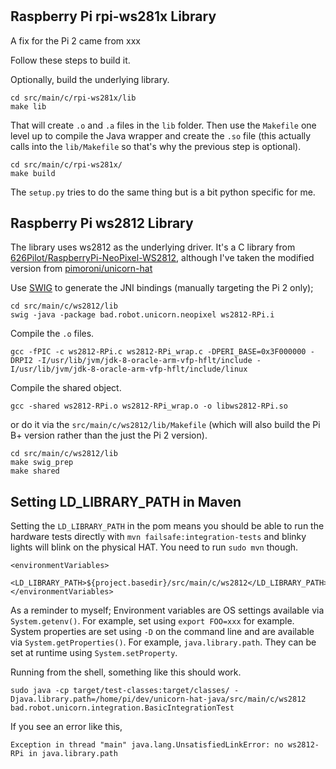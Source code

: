 #

## Raspberry Pi rpi-ws281x Library

A fix for the Pi 2 came from xxx

Follow these steps to build it.

Optionally, build the underlying library.

    cd src/main/c/rpi-ws281x/lib
    make lib

That will create `.o` and `.a` files in the `lib` folder. Then use the `Makefile` one level up to compile the Java wrapper and create the `.so` file (this actually calls into the `lib/Makefile` so that's why the previous step is optional).

    cd src/main/c/rpi-ws281x/
    make build

The `setup.py` tries to do the same thing but is a bit python specific for me.


## Raspberry Pi ws2812 Library

The library uses ws2812 as the underlying driver. It's a C library from [626Pilot/RaspberryPi-NeoPixel-WS2812](https://github.com/626Pilot/RaspberryPi-NeoPixel-WS2812), although I've taken the modified version from [pimoroni/unicorn-hat](https://github.com/pimoroni/unicorn-hat)

Use [SWIG](http://www.swig.org/) to generate the JNI bindings (manually targeting the Pi 2 only);

    cd src/main/c/ws2812/lib
    swig -java -package bad.robot.unicorn.neopixel ws2812-RPi.i

Compile the `.o` files.

    gcc -fPIC -c ws2812-RPi.c ws2812-RPi_wrap.c -DPERI_BASE=0x3F000000 -DRPI2 -I/usr/lib/jvm/jdk-8-oracle-arm-vfp-hflt/include -I/usr/lib/jvm/jdk-8-oracle-arm-vfp-hflt/include/linux

Compile the shared object.

    gcc -shared ws2812-RPi.o ws2812-RPi_wrap.o -o libws2812-RPi.so

or do it via the `src/main/c/ws2812/lib/Makefile` (which will also build the Pi B+ version rather than the just the Pi 2 version).

    cd src/main/c/ws2812/lib
    make swig_prep
    make shared


## Setting LD_LIBRARY_PATH in Maven

Setting the `LD_LIBRARY_PATH` in the pom means you should be able to run the hardware tests directly with `mvn failsafe:integration-tests` and blinky lights will blink on the physical HAT. You need to run `sudo mvn` though.

    <environmentVariables>
        <LD_LIBRARY_PATH>${project.basedir}/src/main/c/ws2812</LD_LIBRARY_PATH>
    </environmentVariables>

As a reminder to myself; Environment variables are OS settings available via `System.getenv()`. For example, set using `export FOO=xxx` for example. System properties are set using `-D` on the command line and are available via `System.getProperties()`. For example, `java.library.path`. They can be set at runtime using `System.setProperty`.


Running from the shell, something like this should work.

    sudo java -cp target/test-classes:target/classes/ -Djava.library.path=/home/pi/dev/unicorn-hat-java/src/main/c/ws2812 bad.robot.unicorn.integration.BasicIntegrationTest

If you see an error like this,

    Exception in thread "main" java.lang.UnsatisfiedLinkError: no ws2812-RPi in java.library.path
